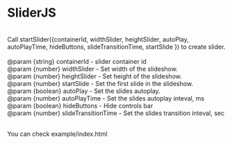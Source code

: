 # SliderJS

<br>
Call startSlider({containerId, widthSlider, heightSlider, autoPlay, autoPlayTime, hideButtons, slideTransitionTime, startSlide }) to create slider.
<br>
<br>@param {string} containerId - slider container id
<br>@param {number} widthSlider - Set width of the slideshow.
<br>@param {number} heightSlider - Set height of the slideshow.
<br>@param {number} startSlide - Set the first slide in the slideshow.
<br>@param {boolean} autoPlay - Set the slides autoplay.
<br>@param {number} autoPlayTime - Set the slides autoplay inteval, ms
<br>@param {boolean} hideButtons - Hide controls bar
<br>@param {number} slideTransitionTime - Set the slides transition inteval, sec

<br>You can check example/index.html
